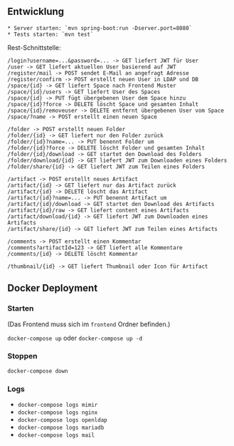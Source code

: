 Entwicklung
---

    * Server starten: `mvn spring-boot:run -Dserver.port=8080`
    * Tests starten: `mvn test`

Rest-Schnittstelle:

    /login?username=...&password=... -> GET liefert JWT für User
    /user -> GET liefert aktuellen User basierend auf JWT
    /register/mail -> POST sendet E-Mail an angefragt Adresse
    /register/confirm -> POST erstellt neuen User in LDAP und DB
    /space/{id} -> GET liefert Space nach Frontend Muster
    /space/{id}/users -> GET liefert User des Spaces
    /space/{id} -> PUT fügt übergebenen User dem Space hinzu
    /space/{id}?force -> DELETE löscht Space und gesamten Inhalt
    /space/{id}/removeuser -> DELETE entfernt übergebenen User vom Space
    /space/?name -> POST erstellt einen neuen Space
    
    /folder -> POST erstellt neuen Folder
    /folder/{id} -> GET liefert nur den Folder zurück
    /folder/{id}?name=... -> PUT benennt Folder um
    /folder/{id}?force -> DELETE löscht Folder und gesamten Inhalt
    /folder/{id}/download -> GET startet den Download des Folders
    /folder/download/{id} -> GET liefert JWT zum Downloaden eines Folders
    /folder/share/{id} -> GET liefert JWT zum Teilen eines Folders
    
    /artifact -> POST erstellt neues Artifact
    /artifact/{id} -> GET liefert nur das Artifact zurück
    /artifact/{id} -> DELETE löscht das Artifact
    /artifact/{id}?name=... -> PUT benennt Artifact um
    /artifact/{id}/download -> GET startet den Download des Artifacts
    /artifact/{id}/raw -> GET liefert content eines Artifacts
    /artifact/download/{id} -> GET liefert JWT zum Downloaden eines Artifacts
    /artifact/share/{id} -> GET liefert JWT zum Teilen eines Artifacts
    
    /comments -> POST erstellt einen Kommentar
    /comments?artifactId=123 -> GET liefert alle Kommentare
    /comments/{id} -> DELETE löscht Kommentar
    
    /thumbnail/{id} -> GET liefert Thumbnail oder Icon für Artifact

Docker Deployment
---
### Starten
(Das Frontend muss sich im `frontend` Ordner befinden.)

`docker-compose up` oder `docker-compose up -d`
### Stoppen
`docker-compose down`
### Logs
- `docker-compose logs mimir`
- `docker-compose logs nginx`
- `docker-compose logs openldap`
- `docker-compose logs mariadb`
- `docker-compose logs mail`
